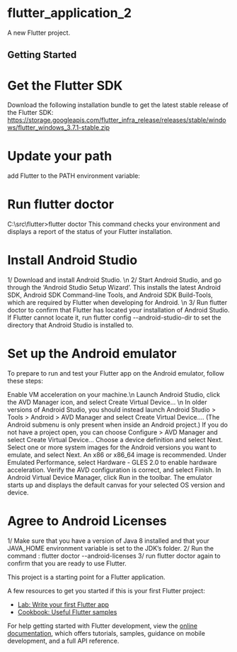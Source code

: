 # flutter_application_2

A new Flutter project.

## Getting Started
# Get the Flutter SDK
Download the following installation bundle to get the latest stable release of the Flutter SDK:
https://storage.googleapis.com/flutter_infra_release/releases/stable/windows/flutter_windows_3.7.1-stable.zip
# Update your path 
add Flutter to the PATH environment variable:
# Run flutter doctor
C:\src\flutter>flutter doctor
This command checks your environment and displays a report of the status of your Flutter installation.
# Install Android Studio

1/ Download and install Android Studio. \n
2/ Start Android Studio, and go through the ‘Android Studio Setup Wizard’. This installs the latest Android SDK, Android SDK Command-line Tools, and Android SDK Build-Tools, which are required by Flutter when developing for Android. \n
3/ Run flutter doctor to confirm that Flutter has located your installation of Android Studio. If Flutter cannot locate it, run flutter config --android-studio-dir <directory> to set the directory that Android Studio is installed to.
# Set up the Android emulator
To prepare to run and test your Flutter app on the Android emulator, follow these steps:

Enable VM acceleration on your machine.\n
Launch Android Studio, click the AVD Manager icon, and select Create Virtual Device… \n
In older versions of Android Studio, you should instead launch Android Studio > Tools > Android > AVD Manager and select Create Virtual Device…. (The Android submenu is only present when inside an Android project.)
If you do not have a project open, you can choose Configure > AVD Manager and select Create Virtual Device…
Choose a device definition and select Next.
Select one or more system images for the Android versions you want to emulate, and select Next. An x86 or x86_64 image is recommended.
Under Emulated Performance, select Hardware - GLES 2.0 to enable hardware acceleration.
Verify the AVD configuration is correct, and select Finish.
In Android Virtual Device Manager, click Run in the toolbar. The emulator starts up and displays the default canvas for your selected OS version and device.

# Agree to Android Licenses
1/ Make sure that you have a version of Java 8 installed and that your JAVA_HOME environment variable is set to the JDK’s folder.
2/ Run the command : 
flutter doctor --android-licenses
3/ run flutter doctor again to confirm that you are ready to use Flutter.



This project is a starting point for a Flutter application.

A few resources to get you started if this is your first Flutter project:

- [Lab: Write your first Flutter app](https://docs.flutter.dev/get-started/codelab)
- [Cookbook: Useful Flutter samples](https://docs.flutter.dev/cookbook)

For help getting started with Flutter development, view the
[online documentation](https://docs.flutter.dev/), which offers tutorials,
samples, guidance on mobile development, and a full API reference.
